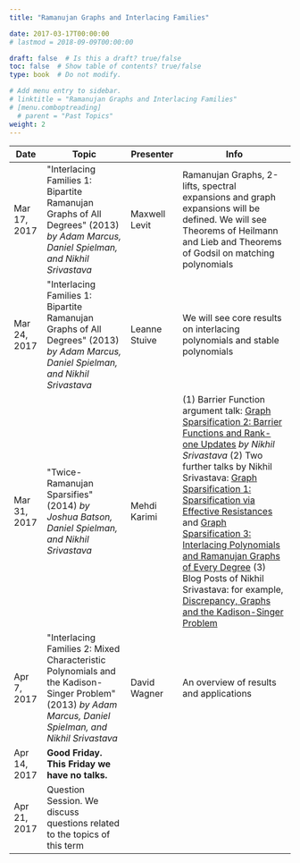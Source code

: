 ```yaml
---
title: "Ramanujan Graphs and Interlacing Families"

date: 2017-03-17T00:00:00
# lastmod = 2018-09-09T00:00:00

draft: false  # Is this a draft? true/false
toc: false  # Show table of contents? true/false
type: book  # Do not modify.

# Add menu entry to sidebar.
# linktitle = "Ramanujan Graphs and Interlacing Families"
# [menu.comboptreading]
  # parent = "Past Topics"
weight: 2
---
```


| Date         | Topic                                                                                                                                                    | Presenter     | Info                                                                                                                                                                                                                                                                                                                                                                                                                                                                                                                                                                                                                             |
|--------------|----------------------------------------------------------------------------------------------------------------------------------------------------------|---------------|----------------------------------------------------------------------------------------------------------------------------------------------------------------------------------------------------------------------------------------------------------------------------------------------------------------------------------------------------------------------------------------------------------------------------------------------------------------------------------------------------------------------------------------------------------------------------------------------------------------------------------|
| Mar 17, 2017 | "Interlacing Families 1: Bipartite Ramanujan Graphs of All Degrees" (2013) _by Adam Marcus, Daniel Spielman, and Nikhil Srivastava_                      | Maxwell Levit | Ramanujan Graphs, 2-lifts, spectral expansions and graph expansions will be defined. We will see Theorems of Heilmann and Lieb and Theorems of Godsil on matching polynomials                                                                                                                                                                                                                                                                                                                                                                                                                                                    |
| Mar 24, 2017 | "Interlacing Families 1: Bipartite Ramanujan Graphs of All Degrees" (2013) _by Adam Marcus, Daniel Spielman, and Nikhil Srivastava_                      | Leanne Stuive | We will see core results on interlacing polynomials and stable polynomials                                                                                                                                                                                                                                                                                                                                                                                                                                                                                                                                                       |
| Mar 31, 2017 | "Twice-Ramanujan Sparsifies" (2014) _by Joshua Batson, Daniel Spielman, and Nikhil Srivastava_                                                           | Mehdi Karimi  | (1) Barrier Function argument talk: [Graph Sparsification 2: Barrier Functions and Rank-one Updates](https://youtu.be/r0SGCR7z94s) _by Nikhil Srivastava_ (2) Two further talks by Nikhil Srivastava: [Graph Sparsification 1: Sparsification via Effective Resistances](https://youtu.be/qXRs8-LouSQ) and [Graph Sparsification 3: Interlacing Polynomials and Ramanujan Graphs of Every Degree](https://youtu.be/YJgCXFj6A0s) (3) Blog Posts of Nikhil Srivastava: for example, [Discrepancy, Graphs and the Kadison-Singer Problem](https://windowsontheory.org/2013/07/11/discrepancy-graphs-and-the-kadison-singer-conjecture-2/) |
| Apr 7, 2017  | "Interlacing Families 2: Mixed Characteristic Polynomials and the Kadison-Singer Problem" (2013) _by Adam Marcus, Daniel Spielman, and Nikhil Srivastava_ | David Wagner  | An overview of results and applications                                                                                                                                                                                                                                                                                                                                                                                                                                                                                                                                                                                          |
| Apr 14, 2017 | **Good Friday. This Friday we have no talks.**                                                                                                           |               |                                                                                                                                                                                                                                                                                                                                                                                                                                                                                                                                                                                                                                  |
| Apr 21, 2017 | Question Session. We discuss questions related to the topics of this term                                                                                |               |                                                                                                                                                                                                                                                                                                                                                                                                                                                                                                                                                                                                                                  |
